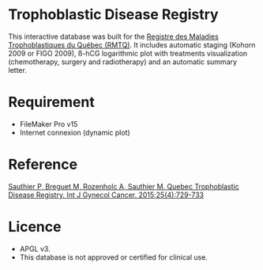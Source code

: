 # Trophoblastic Disease Registry
This interactive database was built for the [Registre des Maladies Trophoblastiques du Québec (RMTQ)](https://www.rmtq.ca/). It includes automatic staging (Kohorn 2009 or FIGO 2009), ß-hCG logarithmic plot with treatments visualization (chemotherapy, surgery and radiotherapy) and an automatic summary letter.

# Requirement

- FileMaker Pro v15
- Internet connexion (dynamic plot)

# Reference
[Sauthier P, Breguet M, Rozenholc A, Sauthier M. Quebec Trophoblastic Disease Registry. Int J Gynecol Cancer. 2015;25(4):729-733](https://ijgc.bmj.com/content/25/4/729.long)

# Licence
 - APGL v3.
 - This database is not approved or certified for clinical use.
